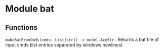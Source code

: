 Module bat
==========

Functions
---------

    
`makeBatFromCmds(cmds: List[str]) ‑> model.AceStr`
:   Returns a bat file of input cmds (list entries separated by windows newlines)